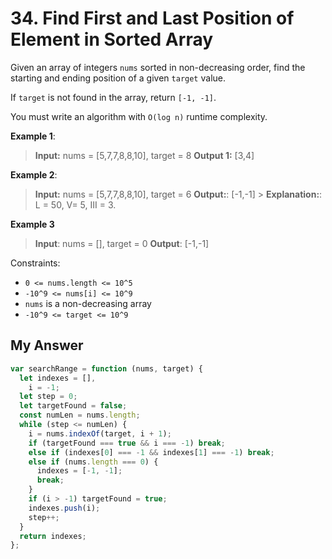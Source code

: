 # 34. Find First and Last Position of Element in Sorted Array

Given an array of integers `nums` sorted in non-decreasing order, find the starting and ending position of a given `target` value.

If `target` is not found in the array, return `[-1, -1]`.

You must write an algorithm with `O(log n)` runtime complexity.

**Example 1**:

> **Input:** nums = [5,7,7,8,8,10], target = 8
> **Output 1:** [3,4]

**Example 2**:

> **Input:** nums = [5,7,7,8,8,10], target = 6
> **Output:**: [-1,-1] > **Explanation:**: L = 50, V= 5, III = 3.

**Example 3**

> **Input**: nums = [], target = 0
> **Output**: [-1,-1]

Constraints:

- `0 <= nums.length <= 10^5`
- `-10^9 <= nums[i] <= 10^9`
- `nums` is a non-decreasing array
- `-10^9 <= target <= 10^9`

## My Answer

```javascript
var searchRange = function (nums, target) {
  let indexes = [],
    i = -1;
  let step = 0;
  let targetFound = false;
  const numLen = nums.length;
  while (step <= numLen) {
    i = nums.indexOf(target, i + 1);
    if (targetFound === true && i === -1) break;
    else if (indexes[0] === -1 && indexes[1] === -1) break;
    else if (nums.length === 0) {
      indexes = [-1, -1];
      break;
    }
    if (i > -1) targetFound = true;
    indexes.push(i);
    step++;
  }
  return indexes;
};
```

